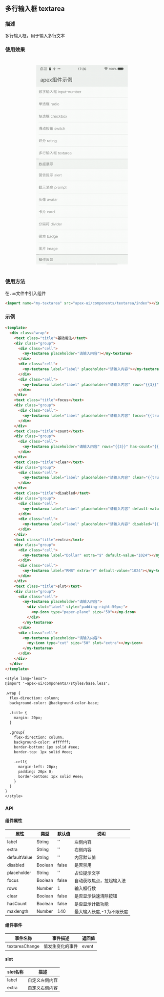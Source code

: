 ## 多行输入框 textarea

### 描述

多行输入框，用于输入多行文本

### 使用效果

<div style="text-align: center;margin: 40px;"><img src="../assets/textarea.gif" alt="textarea" style="width:300px" /></div>

### 使用方法

在`.ux`文件中引入组件

```html
<import name="my-textarea" src="apex-ui/components/textarea/index"></import>
```

### 示例

```html
<template>
  <div class="wrap">
    <text class="title">基础用法</text>
    <div class="group">
      <div class="cell">
        <my-textarea placeholder="请输入内容"></my-textarea>
      </div>
      <div class="cell">
        <my-textarea label="label" placeholder="请输入内容"></my-textarea>
      </div>
      <div class="cell">
        <my-textarea label="label" placeholder="请输入内容" rows="{{3}}"></my-textarea>
      </div>
    </div>
    <text class="title">focus</text>
    <div class="group">
      <div class="cell">
        <my-textarea label="label" placeholder="请输入内容" focus="{{true}}"></my-textarea>
      </div>
    </div>
    <text class="title">count</text>
    <div class="group">
      <div class="cell">
        <my-textarea placeholder="请输入内容" rows="{{3}}" has-count="{{true}}"></my-textarea>
      </div>
    </div>
    <text class="title">clear</text>
    <div class="group">
      <div class="cell">
        <my-textarea label="label" placeholder="请输入内容" clear="{{true}}" default-value="文本"></my-textarea>
      </div>
    </div>
    <text class="title">disabled</text>
    <div class="group">
      <div class="cell">
        <my-textarea label="label" placeholder="请输入内容" default-value="undisabled"></my-textarea>
      </div>
      <div class="cell">
        <my-textarea label="label" placeholder="请输入内容" disabled="{{true}}" default-value="disabled"></my-textarea>
      </div>
    </div>
    <text class="title">extra</text>
    <div class="group">
      <div class="cell">
        <my-textarea label="Dollar" extra="$" default-value="1024"></my-textarea>
      </div>
      <div class="cell">
        <my-textarea label="RMB" extra="¥" default-value="1024"></my-textarea>
      </div>
    </div>
    <text class="title">slot</text>
    <div class="group">
      <div class="cell">
        <my-textarea placeholder="请输入内容">
          <div slot="label" style="padding-right:50px;">
            <my-icon type="paper-plane" size="50"></my-icon>
          </div>
        </my-textarea>
      </div>
      <div class="cell">
        <my-textarea placeholder="请输入内容">
          <my-icon type="cut" size="50" slot="extra"></my-icon>
        </my-textarea>
      </div>
    </div>
  </div>
</template>
```

```less
<style lang="less">
@import '~apex-ui/components//styles/base.less';

.wrap {
  flex-direction: column;
  background-color: @background-color-base;

  .title {
    margin: 20px;
  }

  .group{
    flex-direction: column;
    background-color: #ffffff;
    border-bottom: 1px solid #eee;
    border-top: 1px solid #eee;
    
    .cell{
      margin-left: 20px;
      padding: 20px 0;
      border-bottom: 1px solid #eee;
    }
  }
}
</style>
```

### API

#### 组件属性

| 属性          | 类型     | 默认值 | 说明                  |
| ------------ | ------- | ----- | --------------------- |
| label        | String  | ''    | 左侧内容                |
| extra        | String  | ''    | 右侧内容                |
| defaultValue | String  | ''    | 内容默认值              |
| disabled     | Boolean | false | 是否禁用                |
| placeholder  | String  | ''    | 占位提示文字             |
| focus        | Boolean | false | 自动获取焦点，拉起输入法   |
| rows         | Number  | 1     | 输入框行数              |
| clear        | Boolean | false | 是否显示快速清除按钮      |
| hasCount     | Boolean | false | 是否显示计数功能         |
| maxlength    | Number  | 140   | 最大输入长度,-1为不限长度 |

#### 组件事件

| 事件名称         | 事件描述       | 返回值 |
| -------------- | ------------- | ----- |
| textareaChange | 值发生变化的事件 | event |

#### slot

| slot名称 | 描述         |
|-------- | ------------ |
| label   | 自定义左侧内容 |
| extra   | 自定义右侧内容 |
